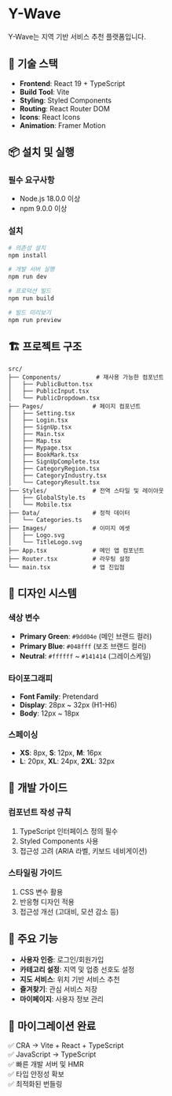 # Y-Wave

Y-Wave는 지역 기반 서비스 추천 플랫폼입니다.

## 🚀 기술 스택

- **Frontend**: React 19 + TypeScript
- **Build Tool**: Vite
- **Styling**: Styled Components
- **Routing**: React Router DOM
- **Icons**: React Icons
- **Animation**: Framer Motion

## 📦 설치 및 실행

### 필수 요구사항
- Node.js 18.0.0 이상
- npm 9.0.0 이상

### 설치
```bash
# 의존성 설치
npm install

# 개발 서버 실행
npm run dev

# 프로덕션 빌드
npm run build

# 빌드 미리보기
npm run preview
```

## 🏗️ 프로젝트 구조

```
src/
├── Components/          # 재사용 가능한 컴포넌트
│   ├── PublicButton.tsx
│   ├── PublicInput.tsx
│   └── PublicDropdown.tsx
├── Pages/              # 페이지 컴포넌트
│   ├── Setting.tsx
│   ├── Login.tsx
│   ├── SignUp.tsx
│   ├── Main.tsx
│   ├── Map.tsx
│   ├── Mypage.tsx
│   ├── BookMark.tsx
│   ├── SignUpComplete.tsx
│   ├── CategoryRegion.tsx
│   ├── CategoryIndustry.tsx
│   └── CategoryResult.tsx
├── Styles/             # 전역 스타일 및 레이아웃
│   ├── GlobalStyle.ts
│   └── Mobile.tsx
├── Data/               # 정적 데이터
│   └── Categories.ts
├── Images/             # 이미지 에셋
│   ├── Logo.svg
│   └── TitleLogo.svg
├── App.tsx             # 메인 앱 컴포넌트
├── Router.tsx          # 라우팅 설정
└── main.tsx            # 앱 진입점
```

## 🎨 디자인 시스템

### 색상 변수
- **Primary Green**: `#9dd04e` (메인 브랜드 컬러)
- **Primary Blue**: `#048fff` (보조 브랜드 컬러)
- **Neutral**: `#ffffff` ~ `#141414` (그레이스케일)

### 타이포그래피
- **Font Family**: Pretendard
- **Display**: 28px ~ 32px (H1-H6)
- **Body**: 12px ~ 18px

### 스페이싱
- **XS**: 8px, **S**: 12px, **M**: 16px
- **L**: 20px, **XL**: 24px, **2XL**: 32px

## 🔧 개발 가이드

### 컴포넌트 작성 규칙
1. TypeScript 인터페이스 정의 필수
2. Styled Components 사용
3. 접근성 고려 (ARIA 라벨, 키보드 네비게이션)

### 스타일링 가이드
1. CSS 변수 활용
2. 반응형 디자인 적용
3. 접근성 개선 (고대비, 모션 감소 등)

## 📱 주요 기능

- **사용자 인증**: 로그인/회원가입
- **카테고리 설정**: 지역 및 업종 선호도 설정
- **지도 서비스**: 위치 기반 서비스 추천
- **즐겨찾기**: 관심 서비스 저장
- **마이페이지**: 사용자 정보 관리

## 🌟 마이그레이션 완료

✅ CRA → Vite + React + TypeScript  
✅ JavaScript → TypeScript  
✅ 빠른 개발 서버 및 HMR  
✅ 타입 안정성 확보  
✅ 최적화된 번들링  
